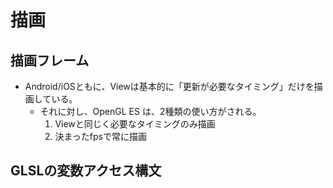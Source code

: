 # 描画


## 描画フレーム
- Android/iOSともに、Viewは基本的に「更新が必要なタイミング」だけを描画している。
    - それに対し、OpenGL ES は、2種類の使い方がされる。
        1. Viewと同じく必要なタイミングのみ描画
        1. 決まったfpsで常に描画


## GLSLの変数アクセス構文
